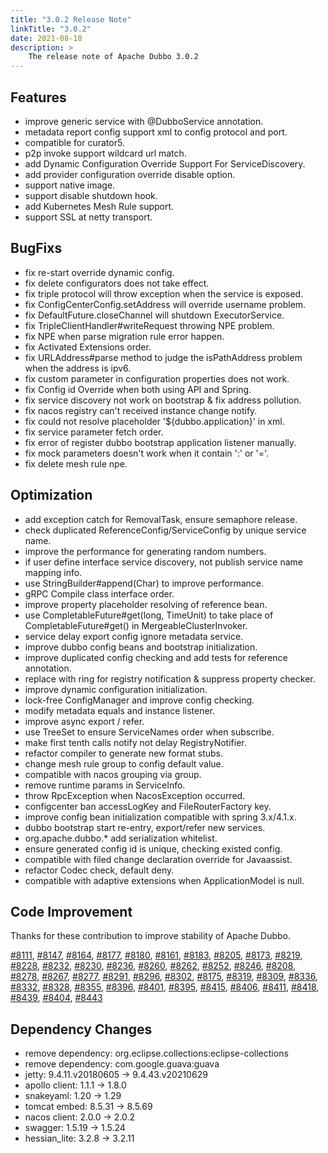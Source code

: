 ```yaml
---
title: "3.0.2 Release Note"
linkTitle: "3.0.2"
date: 2021-08-18
description: >
    The release note of Apache Dubbo 3.0.2
---
```


## Features
- improve generic service with @DubboService annotation.
- metadata report config support xml to config protocol and port. 
- compatible for curator5.
- p2p invoke support wildcard url match.
- add Dynamic Configuration Override Support For ServiceDiscovery. 
- add provider configuration override disable option.
- support native image.
- support disable shutdown hook.
- add Kubernetes Mesh Rule support.
- support SSL at netty transport.


## BugFixs
- fix re-start override dynamic config.
- fix delete configurators does not take effect.
- fix triple protocol will throw exception when the service is exposed.
- fix ConfigCenterConfig.setAddress will override username problem.
- fix DefaultFuture.closeChannel will shutdown ExecutorService.
- fix TripleClientHandler#writeRequest throwing NPE problem.
- fix NPE when parse migration rule error happen.
- fix Activated Extensions order.
- fix URLAddress#parse method to judge the isPathAddress problem when the address is ipv6.
- fix custom parameter in configuration properties does not work.
- fix Config id Override when both using API and Spring.
- fix service discovery not work on bootstrap & fix address pollution.
- fix nacos registry can't received instance change notify.
- fix could not resolve placeholder '${dubbo.application}' in xml.
- fix service parameter fetch order.
- fix error of register dubbo bootstrap application listener manually.
- fix mock parameters doesn't work when it contain ':' or '='.
- fix delete mesh rule npe.
  
## Optimization

- add exception catch for RemovalTask, ensure semaphore release.
- check duplicated ReferenceConfig/ServiceConfig by unique service name. 
- improve the performance for generating random numbers.
- if user define interface service discovery, not publish service name mapping info.
- use StringBuilder#append(Char) to improve performance.
- gRPC Compile class interface order.
- improve property placeholder resolving of reference bean.
- use CompletableFuture#get(long, TimeUnit) to take place of CompletableFuture#get() in MergeableClusterInvoker.
- service delay export config ignore metadata service.
- improve dubbo config beans and bootstrap initialization.
- improve duplicated config checking and add tests for reference annotation.
- replace with ring for registry notification & suppress property checker.
- improve dynamic configuration initialization.
- lock-free ConfigManager and improve config checking.
- modify metadata equals and instance listener.
- improve async export / refer.
- use TreeSet to ensure ServiceNames order when subscribe.
- make first tenth calls notify not delay RegistryNotifier.
- refactor compiler to generate new format stubs.
- change mesh rule group to config default value.
- compatible with nacos grouping via group.
- remove runtime params in ServiceInfo.
- throw RpcException when NacosException occurred.
- configcenter ban accessLogKey and FileRouterFactory key.
- improve config bean initialization compatible with spring 3.x/4.1.x.
- dubbo bootstrap start re-entry, export/refer new services.
- org.apache.dubbo.* add serialization whitelist.
- ensure generated config id is unique, checking existed config.
- compatible with filed change declaration override for Javaassist.
- refactor Codec check, default deny.
- compatible with adaptive extensions when ApplicationModel is null.

## Code Improvement

Thanks for these contribution to improve stability of Apache Dubbo.

[#8111](https://github.com/apache/dubbo/pull/8111), 
[#8147](https://github.com/apache/dubbo/pull/8147), 
[#8164](https://github.com/apache/dubbo/pull/8164), 
[#8177](https://github.com/apache/dubbo/pull/8177), 
[#8180](https://github.com/apache/dubbo/pull/8180), 
[#8161](https://github.com/apache/dubbo/pull/8161), 
[#8183](https://github.com/apache/dubbo/pull/8183), 
[#8205](https://github.com/apache/dubbo/pull/8205), 
[#8173](https://github.com/apache/dubbo/pull/8173),
[#8219](https://github.com/apache/dubbo/pull/8219), 
[#8228](https://github.com/apache/dubbo/pull/8228), 
[#8232](https://github.com/apache/dubbo/pull/8232), 
[#8230](https://github.com/apache/dubbo/pull/8230), 
[#8236](https://github.com/apache/dubbo/pull/8236), 
[#8260](https://github.com/apache/dubbo/pull/8260), 
[#8262](https://github.com/apache/dubbo/pull/8262), 
[#8252](https://github.com/apache/dubbo/pull/8252), 
[#8246](https://github.com/apache/dubbo/pull/8246), 
[#8208](https://github.com/apache/dubbo/pull/8208), 
[#8278](https://github.com/apache/dubbo/pull/8278), 
[#8267](https://github.com/apache/dubbo/pull/8267), 
[#8277](https://github.com/apache/dubbo/pull/8277), 
[#8291](https://github.com/apache/dubbo/pull/8291), 
[#8296](https://github.com/apache/dubbo/pull/8296), 
[#8302](https://github.com/apache/dubbo/pull/8302), 
[#8175](https://github.com/apache/dubbo/pull/8175), 
[#8319](https://github.com/apache/dubbo/pull/8319), 
[#8309](https://github.com/apache/dubbo/pull/8309), 
[#8336](https://github.com/apache/dubbo/pull/8336), 
[#8332](https://github.com/apache/dubbo/pull/8332), 
[#8328](https://github.com/apache/dubbo/pull/8328), 
[#8355](https://github.com/apache/dubbo/pull/8355), 
[#8396](https://github.com/apache/dubbo/pull/8396), 
[#8401](https://github.com/apache/dubbo/pull/8401), 
[#8395](https://github.com/apache/dubbo/pull/8395), 
[#8415](https://github.com/apache/dubbo/pull/8415), 
[#8406](https://github.com/apache/dubbo/pull/8406), 
[#8411](https://github.com/apache/dubbo/pull/8411), 
[#8418](https://github.com/apache/dubbo/pull/8418), 
[#8439](https://github.com/apache/dubbo/pull/8439), 
[#8404](https://github.com/apache/dubbo/pull/8404), 
[#8443](https://github.com/apache/dubbo/pull/8443)

## Dependency Changes
- remove dependency: org.eclipse.collections:eclipse-collections
- remove dependency: com.google.guava:guava
- jetty: 9.4.11.v20180605 -> 9.4.43.v20210629
- apollo client: 1.1.1 -> 1.8.0
- snakeyaml: 1.20 -> 1.29
- tomcat embed: 8.5.31 -> 8.5.69
- nacos client: 2.0.0 -> 2.0.2
- swagger: 1.5.19 -> 1.5.24
- hessian_lite: 3.2.8 -> 3.2.11